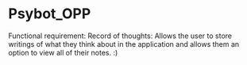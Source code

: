 # Psybot_OPP
Functional requirement: Record of thoughts: Allows the user to store writings of what they think about in the application and allows them an option to view all of their notes. :)

